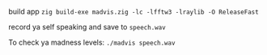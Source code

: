 build app ```zig build-exe madvis.zig -lc -lfftw3 -lraylib -O ReleaseFast```

record ya self speaking and save to ```speech.wav```

To check ya madness levels: ```./madvis speech.wav```